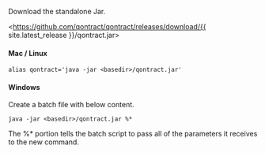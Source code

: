 Download the standalone Jar.

<https://github.com/qontract/qontract/releases/download/{{ site.latest_release }}/qontract.jar>

#### Mac / Linux

```
alias qontract='java -jar <basedir>/qontract.jar'
```

#### Windows

Create a batch file with below content.

```
java -jar <basedir>/qontract.jar %*
```

The %* portion tells the batch script to pass all of the parameters it receives to the new command.

